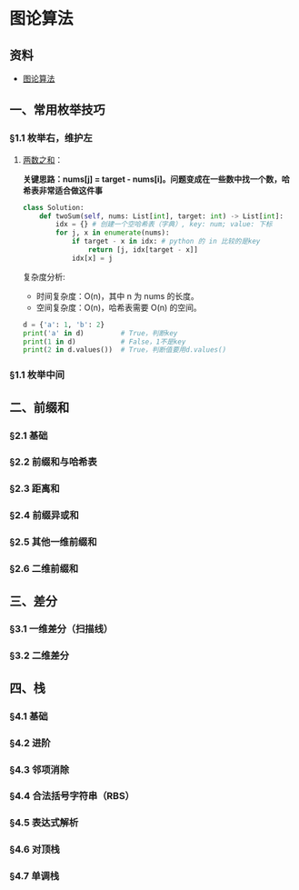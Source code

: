 # 图论算法

## 资料
* [图论算法](https://leetcode.cn/discuss/post/3581143/fen-xiang-gun-ti-dan-tu-lun-suan-fa-dfsb-qyux/)

## 一、常用枚举技巧

### §1.1 枚举右，维护左
1. [两数之和](https://leetcode.cn/problems/two-sum/description/)：<a id="two-sum"></a>

    **关键思路：nums[j] = target - nums[i]。问题变成在一些数中找一个数，哈希表非常适合做这件事**

    ```python
    class Solution:
        def twoSum(self, nums: List[int], target: int) -> List[int]:
            idx = {} # 创建一个空哈希表（字典）, key: num; value: 下标
            for j, x in enumerate(nums):
                if target - x in idx: # python 的 in 比较的是key
                    return [j, idx[target - x]]
                idx[x] = j
    ```

    复杂度分析:

    - 时间复杂度：O(n)，其中 n 为 nums 的长度。
    - 空间复杂度：O(n)，哈希表需要 O(n) 的空间。

    ```python
    d = {'a': 1, 'b': 2}
    print('a' in d)         # True，判断key
    print(1 in d)           # False，1不是key
    print(2 in d.values())  # True，判断值要用d.values()
    ```

### §1.1 枚举中间

## 二、前缀和

### §2.1 基础

### §2.2 前缀和与哈希表

### §2.3 距离和

### §2.4 前缀异或和

### §2.5 其他一维前缀和

### §2.6 二维前缀和

## 三、差分

### §3.1 一维差分（扫描线）

### §3.2 二维差分

## 四、栈

### §4.1 基础

### §4.2 进阶

### §4.3 邻项消除

### §4.4 合法括号字符串（RBS）

### §4.5 表达式解析

### §4.6 对顶栈

### §4.7 单调栈